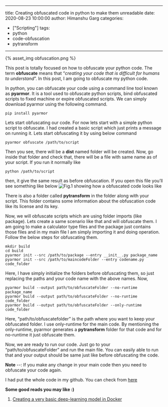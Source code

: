 
---
title: Creating obfuscated code in python to make them unreadable 
date: 2020-08-23 10:00:00
author: Himanshu Garg
categories:
  - ["Scripting"]
tags:
  - python
  - code-obfuscation
  - pytransform
---

{% asset_img obfuscation.png %}


This post is totally focused on how to obfuscate your python code. The term **obfuscate** means that “*creating your code that is difficult for humans to understand*”. In this post, I am going to obfuscate my python code.

In python, you can obfuscate your code using a command line tool known as **pyarmor**. It is a tool used to obfuscate python scripts, bind obfuscated scripts to fixed machine or expire obfuscated scripts. We can simply download pyarmor using the following command.

    pip install pyarmor

Lets start obfuscating our code. For now lets start with a simple python script to obfuscate. I had created a basic script which just prints a message on running it. Lets start obfuscating it by using below command

    pyarmor obfuscate /path/to/script

Then you see, there will be a **dist** named folder will be created. Now, go inside that folder and check that, there will be a file with same name as of your script. If you run it normally like

    python /path/to/script

then, it give the same result as before obfuscation. If you open this file you’ll see something like below
![Fig.1 showing how a obfuscated code looks like](https://cdn-images-1.medium.com/max/2000/1*EhTDQqh7kEpoukY_zPr7Iw.png)

There is also a folder called **pytransform** in the folder along with your script. This folder contains some information about the obfuscation code like its license and its key.

Now, we will obfuscate scripts which are using folder imports (like package). Lets create a same scenario like that and will obfuscate them.
I am going to make a calculator type files and the package just contains those files and in my main file I am simply importing it and doing operation. Follow the below steps for obfuscating them.

    mkdir build 
    cd build
    pyarmor init --src /path/to/package --entry __init__.py package_name
    pyarmor init --src /path/to/maincodeFolder --entry codename.py code_folder

Here, I have simply initialize the folders before obfuscating them, so just replacing the paths and your code name with the above names. Now,

    pyarmor build --output path/to/obfuscateFolder --no-runtime package_name
    pyarmor build --output path/to/obfuscateFolder --no-runtime code_folder
    pyarmor build --output path/to/obfuscateFolder --only-runtime code_folder

Here, “path/to/obfuscatefolder” is the path where you want to keep your obfuscated folder. I use only-runtime for the main code. By mentioning the only-runtime, pyarmor generates a **pytransform** folder for that code and for no-runtime it just obfuscate them.

Now, we are ready to run our code. Just go to your “path/to/obfuscateFolder” and run the main file. You can easily able to run that and your output should be same just like before obfuscating the code.

**Note** --: If you make any change in your main code then you need to obfuscate your code again.

I had put the whole code in my github. You can check from [here](https://github.com/hghimanshu/Blog/tree/master/obfuscation)

**Some good reads you may like :)**

1. [Creating a very basic deep-learning model in Docker](https://nayan.co/blog//AI/Creating-deep-learning-models-in-Docker/)